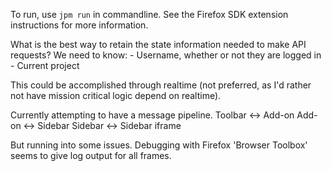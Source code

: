 To run, use `jpm run` in commandline. See the Firefox SDK extension instructions for more information.

What is the best way to retain the state information needed to make API requests?
We need to know:
	- Username, whether or not they are logged in
	- Current project

This could be accomplished through realtime (not preferred, as I'd rather not have mission critical logic depend on realtime).

Currently attempting to have a message pipeline.
Toolbar <-> Add-on
Add-on <-> Sidebar
Sidebar <-> Sidebar iframe

But running into some issues. Debugging with Firefox 'Browser Toolbox' seems to give log output for all frames.
